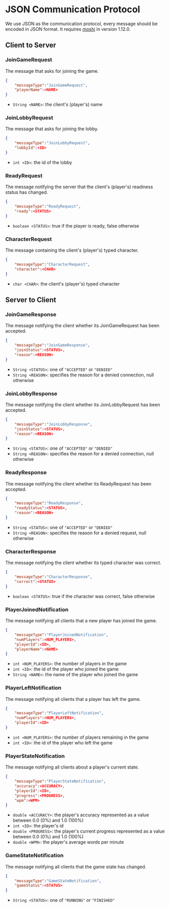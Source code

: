 # JSON Communication Protocol
We use JSON as the communication protocol, every message should be encoded in JSON format. It requires [moshi](https://github.com/square/moshi) in version 1.12.0.

## Client to Server

### JoinGameRequest
The message that asks for joining the game.
```json
{
    "messageType":"JoinGameRequest",
    "playerName":<NAME>
}
```
- `String <NAME>`: the client's (player's) name

### JoinLobbyRequest
The message that asks for joining the lobby.
```json
{
    "messageType":"JoinLobbyRequest",
    "lobbyId":<ID>
}
```
- `int <ID>`: the id of the lobby

### ReadyRequest
The message notifying the server that the client's (player's) readiness status has changed.
```json
{
    "messageType":"ReadyRequest",
    "ready":<STATUS>
}
```
- `boolean <STATUS>`: true if the player is ready, false otherwise

### CharacterRequest
The message containing the client's (player's) typed character.
```json
{
    "messageType":"CharacterRequest",
    "character":<CHAR>
}
```
- `char <CHAR>`: the client's (player's) typed character

## Server to Client

### JoinGameResponse
The message notifying the client whether its JoinGameRequest has been accepted.
```json
{
    "messageType":"JoinGameResponse",
    "joinStatus":<STATUS>,
    "reason":<REASON>
}
```
- `String <STATUS>`: one of `"ACCEPTED"` or `"DENIED"`
- `String <REASON>`: specifies the reason for a denied connection, null otherwise

### JoinLobbyResponse
The message notifying the client whether its JoinLobbyRequest has been accepted.
```json
{
    "messageType":"JoinLobbyResponse",
    "joinStatus":<STATUS>,
    "reason":<REASON>
}
```
- `String <STATUS>`: one of `"ACCEPTED"` or `"DENIED"`
- `String <REASON>`: specifies the reason for a denied connection, null otherwise

### ReadyResponse
The message notifying the client whether its ReadyRequest has been accepted.
```json
{
    "messageType":"ReadyResponse",
    "readyStatus":<STATUS>,
    "reason":<REASON>
}
```
- `String <STATUS>`: one of `"ACCEPTED"` or `"DENIED"`
- `String <REASON>`: specifies the reason for a denied request, null otherwise

### CharacterResponse
The message notifying the client whether its typed character was correct.
```json
{
    "messageType":"CharacterResponse",
    "correct":<STATUS>
}
```
- `boolean <STATUS>`: true if the character was correct, false otherwise

### PlayerJoinedNotification
The message notifying all clients that a new player has joined the game.
```json
{
    "messageType":"PlayerJoinedNotification",
    "numPlayers":<NUM_PLAYERS>,
    "playerId":<ID>,
    "playerName":<NAME>
}
```
- `int <NUM_PLAYERS>`: the number of players in the game
- `int <ID>`: the id of the player who joined the game
- `String <NAME>`: the name of the player who joined the game

### PlayerLeftNotification
The message notifying all clients that a player has left the game.
```json
{
    "messageType":"PlayerLeftNotification",
    "numPlayers":<NUM_PLAYERS>,
    "playerId":<ID>
}
```
- `int <NUM_PLAYERS>`: the number of players remaining in the game
- `int <ID>`: the id of the player who left the game

### PlayerStateNotification
The message notifying all clients about a player's current state.
```json
{
    "messageType":"PlayerStateNotification",
    "accuracy":<ACCURACY>,
    "playerId":<ID>,
    "progress":<PROGRESS>,
    "wpm":<WPM>
}
```
- `double <ACCURACY>`: the player's accuracy represented as a value between 0.0 (0%) and 1.0 (100%)
- `int <ID>`: the player's id
- `double <PROGRESS>`: the player's current progress represented as a value between 0.0 (0%) and 1.0 (100%)
- `double <WPM>`: the player's average words per minute

### GameStateNotification
The message notifying all clients that the game state has changed.
```json
{
    "messageType":"GameStateNotification",
    "gameStatus":<STATUS>
}
```
- `String <STATUS>`: one of `"RUNNING"` or `"FINISHED"`

